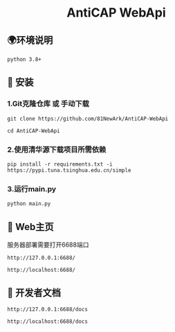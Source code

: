 <div align="center">

# AntiCAP WebApi

</div>

## 🌍环境说明
```
python 3.8+
```

## 📁 安装

###  1.Git克隆仓库 或 手动下载

```
git clone https://github.com/81NewArk/AntiCAP-WebApi

cd AntiCAP-WebApi
```



### 2.使用清华源下载项目所需依赖
```
pip install -r requirements.txt -i https://pypi.tuna.tsinghua.edu.cn/simple
```


### 3.运行main.py
```
python main.py
```


## 🔧 Web主页
服务器部署需要打开6688端口
```
http://127.0.0.1:6688/

http://localhost:6688/
```

## 📄 开发者文档
```
http://127.0.0.1:6688/docs

http://localhost:6688/docs
```

